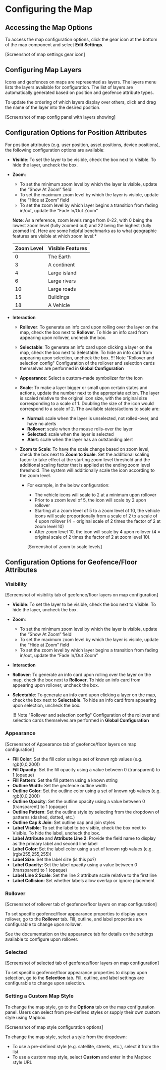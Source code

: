 # Configuring the Map

## Accessing the Map Options

To access the map configuration options, click the gear icon at the bottom of the map component and select **Edit Settings**.

[Screenshot of map settings gear icon]

## Configuring Map Layers

Icons and geofences on maps are represented as layers. The layers menu lists the layers available for configuration. The list of layers are automatically generated based on position and geofence attribute types.

To update the ordering of which layers display over others, click and drag the name of the layer into the desired position.

[Screenshot of map config panel with layers showing]

## Configuration Options for Position Attributes

For position attributes (e.g. user position, asset positions, device positions), the following configuration options are available:

* **Visible**: To set the layer to be visible, check the box next to Visible. To hide the layer, uncheck the box.
* **Zoom**: 
    * To set the minimum zoom level by which the layer is visible, update the “Show At Zoom” field
    * To set the maximum zoom level by which the layer is visible, update the “Hide at Zoom” field
    * To set the zoom level by which layer begins a transition from fading in/out, update the “Fade In/Out Zoom”


    **Note**: As a reference, zoom levels range from 0-22, with 0 being the lowest zoom level (fully zoomed out) and 22 being the highest (fully zoomed in). Here are some helpful benchmarks as to what geographic features are visible at which zoom level:*

    |Zoom Level | Visible Features|
    |-----------|-----------------|
    |0 | The Earth |
    |3 | A continent |
    |4 | Large island |
    |6 | Large rivers |
    |10 | Large roads |
    |15 | Buildings |
    |18 | A Vehicle |

* **Interaction**

    * **Rollover**: To generate an info card upon rolling over the layer on the map, check the box next to **Rollover**. To hide an info card from appearing upon rollover, uncheck the box.

    * **Selectable**: To generate an info card upon clicking a layer on the map, check the box next to Selectable. To hide an info card from appearing upon selection, uncheck the box.
    !!! Note "Rollover and selection config"
        Configuration of the rollover and selection cards themselves are performed in **Global Configuration**

    * **Appearance**: Select a custom-made symbolizer for the icon

    * **Scale**: To make a layer bigger or small upon certain states and actions, update the number next to the appropriate action. The layer is scaled relative to the original icon size, with the original size corresponding to a scale of 1. Doubling the size of the icon would correspond to a scale of 2. The available states/actions to scale are:
        * **Normal**: scale when the layer is unselected, not rolled-over, and have no alerts
        * **Rollover**: scale when the mouse rolls-over the layer
        * **Selected**: scale when the layer is selected
        * **Alert**: scale when the layer has an outstanding alert

    * **Zoom to Scale**: To have the scale change based on zoom level, check the box next to **Zoom to Scale**. Set the additional scaling factor to take effect at the starting zoom level threshold and the additional scaling factor that is applied at the ending zoom level threshold. The system will additionally scale the icon according to the zoom level.
        * For example, in the below configuration: 
            * The vehicle icons will scale to 2 at a minimum upon rollover
            * Prior to a zoom level of 5, the icon will scale by 2 upon rollover
            * Starting at a zoom level of 5 to a zoom level of 10, the vehicle icons will scale proportionally from a scale of 2 to a scale of 4 upon rollover (4 = original scale of 2 times the factor of 2 at zoom level 10)
            * After zoom level 10, the icon will scale by 4 upon rollover (4 = original scale of 2 times the factor of 2 at zoom level 10).

            [Screenshot of zoom to scale levels]

## Configuration Options for Geofence/Floor Attributes

### Visibility

[Screenshot of visibility tab of geofence/floor layers on map configuration]

* **Visible**: To set the layer to be visible, check the box next to Visible. To hide the layer, uncheck the box.
* **Zoom**: 
    * To set the minimum zoom level by which the layer is visible, update the “Show At Zoom” field
    * To set the maximum zoom level by which the layer is visible, update the “Hide at Zoom” field
    * To set the zoom level by which layer begins a transition from fading in/out, update the “Fade In/Out Zoom”

* **Interaction**

* **Rollover**: To generate an info card upon rolling over the layer on the map, check the box next to **Rollover**. To hide an info card from appearing upon rollover, uncheck the box.

*  **Selectable**: To generate an info card upon clicking a layer on the map, check the box next to **Selectable**. To hide an info card from appearing upon selection, uncheck the box.

    !!! Note "Rollover and selection config"
        Configuration of the rollover and selection cards themselves are performed in **Global Configuration**

### Appearance

[Screenshot of Appearance tab of geofence/floor layers on map configuration]

* **Fill Color**: Set the fill color using a set of known rgb values (e.g. rgb(0,0,200))
* **Fill Opacity**: Set the fill opacity using a value between 0 (transparent) to 1 (opaque)
* **Fill Pattern**: Set the fill pattern using a known string
* **Outline Width**: Set the geofence outline width
* **Outline Color**: Set the outline color using a set of known rgb values (e.g. rgb(0,0,200))
* **Outline Opacity**: Set the outline opacity using a value between 0 (transparent) to 1 (opaque)
* **Outline Pattern**: Set the outline style by selecting from the dropdown of patterns (dashed, dotted, etc.)
* **Outline Cap & Join**: Set outline cap and join styles
* **Label Visible**: To set the label to be visible, check the box next to Visible. To hide the label, uncheck the box.
* **Label Attribute** and **Attribute Line 2**: Provide the field name to display as the primary label and second line label
* **Label Color**: Set the label color using a set of known rgb values (e.g. (rgb(255,255,255))
* **Label Size**: Set the label size (is this px?)
* **Label Opacity**: Set the label opacity using a value between 0 (transparent) to 1 (opaque)
* **Label Line 2 Scale**: Set the line 2 attribute scale relative to the first line
* **Label Collision**: Set whether labels allow overlap or ignore placement

### Rollover

[Screenshot of rollover tab of geofence/floor layers on map configuration]

To set specific geofence/floor appearance properties to display upon rollover, go to the **Rollover** tab. Fill, outline, and label properties are configurable to change upon rollover.

See the documentation on the appearance tab for details on the settings available to configure upon rollover.

### Selected

[Screenshot of selected tab of geofence/floor layers on map configuration]

To set specific geofence/floor appearance properties to display upon selection, go to the **Selection** tab. Fill, outline, and label settings are configurable to change upon selection.

### Setting a Custom Map Style

To change the map style, go to the **Options** tab on the map configuration panel. Users can select from pre-defined styles or supply their own custom style using Mapbox.

[Screenshot of map style configuration options]

To change the map style, select a style from the dropdown:

* To use a pre-defined style (e.g. satellite, streets, etc.), select it from the list
* To use a custom map style, select **Custom** and enter in the Mapbox style URL

